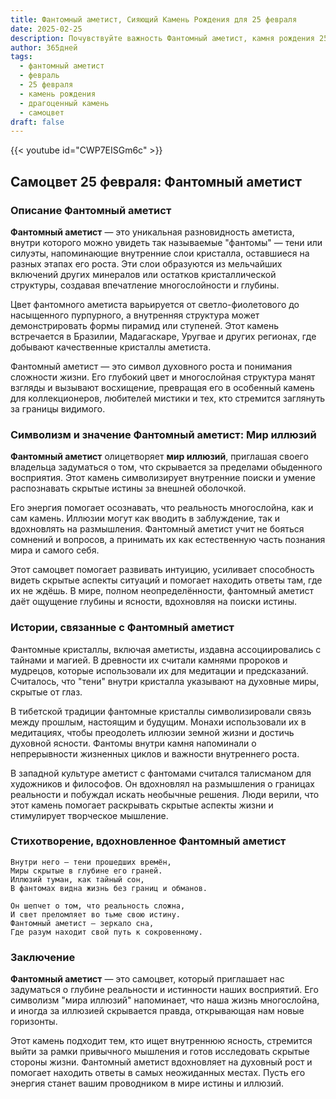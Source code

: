 ```yaml
---
title: Фантомный аметист, Сияющий Камень Рождения для 25 февраля
date: 2025-02-25
description: Почувствуйте важность Фантомный аметист, камня рождения 25 февраля, который символизирует Мир иллюзий. Пусть его красота и значение осветят ваш день.
author: 365дней
tags:
  - фантомный аметист
  - февраль
  - 25 февраля
  - камень рождения
  - драгоценный камень
  - самоцвет
draft: false
---
```


{{< youtube id="CWP7EISGm6c" >}}

## Самоцвет 25 февраля: Фантомный аметист

### Описание Фантомный аметист

**Фантомный аметист** — это уникальная разновидность аметиста, внутри которого можно увидеть так называемые "фантомы" — тени или силуэты, напоминающие внутренние слои кристалла, оставшиеся на разных этапах его роста. Эти слои образуются из мельчайших включений других минералов или остатков кристаллической структуры, создавая впечатление многослойности и глубины.

Цвет фантомного аметиста варьируется от светло-фиолетового до насыщенного пурпурного, а внутренняя структура может демонстрировать формы пирамид или ступеней. Этот камень встречается в Бразилии, Мадагаскаре, Уругвае и других регионах, где добывают качественные кристаллы аметиста.

Фантомный аметист — это символ духовного роста и понимания сложности жизни. Его глубокий цвет и многослойная структура манят взгляды и вызывают восхищение, превращая его в особенный камень для коллекционеров, любителей мистики и тех, кто стремится заглянуть за границы видимого.

### Символизм и значение Фантомный аметист: Мир иллюзий

**Фантомный аметист** олицетворяет **мир иллюзий**, приглашая своего владельца задуматься о том, что скрывается за пределами обыденного восприятия. Этот камень символизирует внутренние поиски и умение распознавать скрытые истины за внешней оболочкой.

Его энергия помогает осознавать, что реальность многослойна, как и сам камень. Иллюзии могут как вводить в заблуждение, так и вдохновлять на размышления. Фантомный аметист учит не бояться сомнений и вопросов, а принимать их как естественную часть познания мира и самого себя.

Этот самоцвет помогает развивать интуицию, усиливает способность видеть скрытые аспекты ситуаций и помогает находить ответы там, где их не ждёшь. В мире, полном неопределённости, фантомный аметист даёт ощущение глубины и ясности, вдохновляя на поиски истины.

### Истории, связанные с Фантомный аметист

Фантомные кристаллы, включая аметисты, издавна ассоциировались с тайнами и магией. В древности их считали камнями пророков и мудрецов, которые использовали их для медитации и предсказаний. Считалось, что "тени" внутри кристалла указывают на духовные миры, скрытые от глаз.

В тибетской традиции фантомные кристаллы символизировали связь между прошлым, настоящим и будущим. Монахи использовали их в медитациях, чтобы преодолеть иллюзии земной жизни и достичь духовной ясности. Фантомы внутри камня напоминали о непрерывности жизненных циклов и важности внутреннего роста.

В западной культуре аметист с фантомами считался талисманом для художников и философов. Он вдохновлял на размышления о границах реальности и побуждал искать необычные решения. Люди верили, что этот камень помогает раскрывать скрытые аспекты жизни и стимулирует творческое мышление.

### Стихотворение, вдохновленное Фантомный аметист

	Внутри него — тени прошедших времён,  
	Миры скрытые в глубине его граней.  
	Иллюзий туман, как тайный сон,  
	В фантомах видна жизнь без границ и обманов.
	
	Он шепчет о том, что реальность сложна,  
	И свет преломляет во тьме свою истину.  
	Фантомный аметист — зеркало сна,  
	Где разум находит свой путь к сокровенному.

### Заключение

**Фантомный аметист** — это самоцвет, который приглашает нас задуматься о глубине реальности и истинности наших восприятий. Его символизм "мира иллюзий" напоминает, что наша жизнь многослойна, и иногда за иллюзией скрывается правда, открывающая нам новые горизонты.

Этот камень подходит тем, кто ищет внутреннюю ясность, стремится выйти за рамки привычного мышления и готов исследовать скрытые стороны жизни. Фантомный аметист вдохновляет на духовный рост и помогает находить ответы в самых неожиданных местах. Пусть его энергия станет вашим проводником в мире истины и иллюзий.